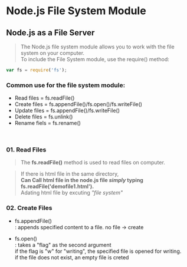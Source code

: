 # Node.js File System Module

## Node.js as a File Server

> The Node.js file system module allows you to work with the file system on your computer.<br>
To include the File System module, use the require() method:

```js
var fs = require('fs');
```
### Common use for the file system module:
- Read files = fs.readFile()
- Create files = fs.appendFile()/fs.open()/fs.writeFile()
- Update files = fs.appendFile()/fs.writeFile()
- Delete files = fs.unlink()
- Rename fiels = fs.rename()
<br>

### 01. Read Files

> The **fs.readFile()** method is used to read files on computer. 

> If there is html file in the same directory, <br> **Can Call html file in the node.js file *simply* typing fs.readFile('demofile1.html').**<br> Adating html file by excuting *"file system"*

### 02. Create Files

- fs.appendFile() <br>
:  appends specified content to a file. no file -> create

- fs.open() <br>
: takes a "flag" as the second argument <br>
if the flag is "w" for "writing", the specified file is opened for writing. <br> 
if the file does not exist, an empty file is creted
